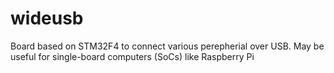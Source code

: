 # wideusb
Board based on STM32F4 to connect various perepherial over USB. May be useful for single-board computers (SoCs) like Raspberry Pi
